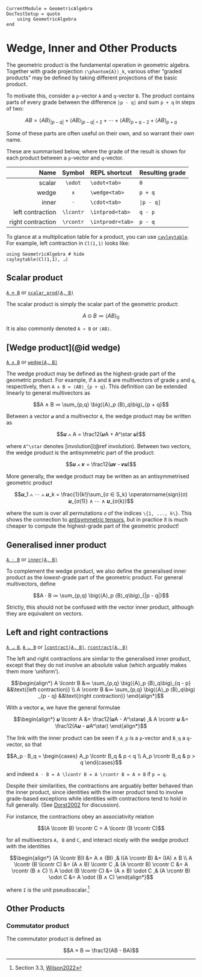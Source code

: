 ```@meta
CurrentModule = GeometricAlgebra
DocTestSetup = quote
	using GeometricAlgebra
end
```

# Wedge, Inner and Other Products

The geometric product is the fundamental operation in geometric algebra. Together with grade projection ``⟨\phantom{A}⟩_k``, various other “graded products” may be defined by taking different projections of the basic product.

To motivate this, consider a ``p``-vector ``A`` and ``q``-vector ``B``. The product contains parts of every grade between the difference ``|p - q|`` and sum ``p + q`` in steps of two:
```math
AB = ⟨AB⟩_{|p - q|} + ⟨AB⟩_{|p - q| + 2} + ⋯ + ⟨AB⟩_{p + q - 2} + ⟨AB⟩_{p + q}
```
Some of these parts are often useful on their own, and so warrant their own name.

These are summarised below, where the grade of the result is shown for each product between a ``p``-vector and ``q``-vector.

Name | Symbol | REPL shortcut | Resulting grade
----:|:------:|:-----|:---------------
scalar | ``\odot`` | `\odot<tab>` | ``0``
wedge | ``∧`` | `\wedge<tab>` | ``p + q``
inner | ``⋅`` | `\cdot<tab>` | ``\|p - q\|``
left contraction | ``\lcontr`` | `\intprod<tab>` | ``q - p``
right contraction | ``\rcontr`` | `\intprodr<tab>` | ``p - q``

To glance at a multiplication table for a product, you can use [`cayleytable`](@ref). For example, left contraction in ``Cl(1,1)`` looks like:
```@example
using GeometricAlgebra # hide
cayleytable(Cl(1,1), ⨼)
```



## Scalar product

[`A ⊙ B`](@ref) or [`scalar_prod(A, B)`](@ref)


The scalar product is simply the scalar part of the geometric product:
```math
A ⊙ B ≔ ⟨AB⟩_0
```
It is also commonly denoted ``A ∗ B`` or ``⟨AB⟩``.


## [Wedge product](@id wedge)

[`A ∧ B`](@ref) or [`wedge(A, B)`](@ref)

The wedge product may be defined as the highest-grade part of the geometric product.
For example, if ``A`` and ``B`` are multivectors of grade ``p`` and ``q``, respectively, then ``A ∧ B = ⟨AB⟩_{p + q}``.
This definition can be extended linearly to general multivectors as
```math
A ∧ B ≔ \sum_{p,q} \big⟨⟨A⟩_p ⟨B⟩_q\big⟩_{p + q}
```

Between a vector ``𝒖`` and a multivector ``A``, the wedge product may be written as
```math
𝒖 ∧ A = \frac12(𝒖A + A^\star 𝒖)
```
where ``A^\star`` denotes [involution](@ref involution).
Between two vectors, the wedge product is the antisymmetric part of the product:
```math
𝒖 ∧ 𝒗 = \frac12(𝒖𝒗 - 𝒗𝒖)
```

More generally, the wedge product may be written as an antisymmetrised geometric product
```math
𝒖_1 ∧ ⋯ ∧ 𝒖_k = \frac{1}{k!}\sum_{σ ∈ S_k} \operatorname{sign}(σ) 𝒖_{σ(1)} ∧ ⋯ ∧ 𝒖_{σ(k)}
```
where the sum is over all permutations ``σ`` of the indices ``\{1, ..., k\}``.
This shows the connection to [antisymmetric tensors](https://en.wikipedia.org/wiki/Antisymmetric_tensor), but in practice it is much cheaper to compute the highest-grade part of the geometric product!


## Generalised inner product

[`A ⋅ B`](@ref) or [`inner(A, B)`](@ref)

To complement the wedge product, we also define the generalised inner product as the _lowest_-grade part of the geometric product.
For general multivectors, define
```math
A ⋅ B ≔ \sum_{p,q} \big⟨⟨A⟩_p ⟨B⟩_q\big⟩_{|p - q|}
```
Strictly, this should not be confused with the vector inner product, although they are equivalent on vectors.


## Left and right contractions

[`A ⨼ B`](@ref), [`A ⨽ B`](@ref) or [`lcontract(A, B)`](@ref), [`rcontract(A, B)`](@ref)


The left and right contractions are similar to the generalised inner product, except that they do not involve an absolute value (which arguably makes them more ‘uniform’).

```math
\begin{align*}
A \lcontr B &≔ \sum_{p,q} \big⟨⟨A⟩_p ⟨B⟩_q\big⟩_{q - p}
&&\text{(left contraction)}
\\
A \rcontr B &≔ \sum_{p,q} \big⟨⟨A⟩_p ⟨B⟩_q\big⟩_{p - q}
&&\text{(right contraction)}
\end{align*}
```
With a vector ``𝒖``, we have the general formulae
```math
\begin{align*}
𝒖 \lcontr A &= \frac12(𝒖A - A^\star𝒖)
,&
A \rcontr 𝒖 &= \frac12(A𝒖 - 𝒖A^\star)
\end{align*}
```

The link with the inner product can be seen if ``A_p`` is a ``p``-vector and ``B_q`` a ``q``-vector, so that
```math
A_p ⋅ B_q = \begin{cases} A_p \lcontr B_q & p < q \\ A_p \rcontr B_q & p > q \end{cases}
```
and indeed ``A ⋅ B = A \lcontr B = A \rcontr B = A ⊙ B`` if ``p = q``.

Despite their similarities, the contractions are arguably better behaved than the inner product, since identities with the inner product tend to involve grade-based exceptions while identities with contractions tend to hold in full generally. (See [Dorst2002](@cite) for discussion).

For instance, the contractions obey an associativity relation
```math
(A \lcontr B) \rcontr C = A \lcontr (B \rcontr C)
```
for all multivectors ``A, B`` and ``C``, and interact nicely with the wedge product with the identities
```math
\begin{align*}
	(A \lcontr B)I &= A ∧ (BI)
,&	I(A \rcontr B) &= (IA) ∧ B
\\	A \lcontr (B \lcontr C) &= (A ∧ B) \lcontr C
,&	(A \rcontr B) \rcontr C &= A \rcontr (B ∧ C)
\\	A \odot (B \lcontr C) &= (A ∧ B) \odot C
,&	(A \rcontr B) \odot C &= A \odot (B ∧ C)
\end{align*}
```
where ``I`` is the unit pseudoscalar.[^1]

[^1]: Section 3.3, [Wilson2022](@cite)


## Other Products

### Commutator product

The commutator product is defined as
```math
A × B ≔ \frac12(AB - BA)
```